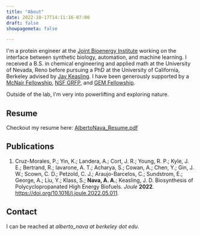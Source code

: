 ```yaml
---
title: "About"
date: 2022-10-17T14:11:16-07:00
draft: false
showpagemeta: false

---
```


I'm a protein engineer at the [Joint Bioenergy Institute](https://www.jbei.org/) working on the interface between
synthetic biology, automation, and machine learning.
I received a B.S. in chemical engineering and applied math at the University of Nevada, Reno before
pursuing a PhD at the University of California, Berkeley 
advised by [Jay Keasling](https://keaslinglab.lbl.gov/people/#principal-investigator).
I have been generously supported by a [McNair Fellowship](https://mcnairscholars.com/), [NSF GRFP](https://www.nsfgrfp.org/),
and [GEM Fellowship](https://www.gemfellowship.org/).

Outside of the lab, I'm very into powerlifting and exploring nature.

## Resume

Checkout my resume here: [AlbertoNava\_Resume.pdf](/AlbertoNava_Resume.pdf)

## Publications

1. Cruz-Morales, P.; Yin, K.; Landera, A.; Cort, J. R.; Young, R. P.; Kyle, J. E.; Bertrand, R.; Iavarone, A. T.; Acharya, S.; Cowan, A.; Chen, Y.; Gin, J. W.; Scown, C. D.; Petzold, C. J.; Araujo-Barcelos, C.; Sundstrom, E.; George, A.; Liu, Y.; Klass, S.; **Nava, A. A.**; Keasling, J. D. Biosynthesis of Polycyclopropanated High Energy Biofuels. *Joule* **2022**. https://doi.org/10.1016/j.joule.2022.05.011.

## Contact

I can be reached at *alberto_nava at berkeley dot edu*.
